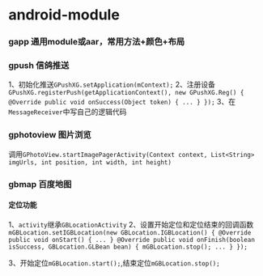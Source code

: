 # android-module

### gapp 通用module或aar，常用方法+颜色+布局

### gpush 信鸽推送
1、初始化推送`GPushXG.setApplication(mContext);`
2、注册设备`GPushXG.registerPush(getApplicationContext(), new GPushXG.Reg() {
            @Override
            public void onSuccess(Object token) {
                ...
            }
        });`
3、在`MessageReceiver`中写自己的逻辑代码

### gphotoview 图片浏览
调用`GPhotoView.startImagePagerActivity(Context context, List<String> imgUrls, int position, int width, int height)`

### gbmap 百度地图
#### 定位功能
1、`activity`继承`GBLocationActivity`
2、设置开始定位和定位结束的回调函数
`mGBLocation.setIGBLocation(new GBLocation.IGBLocation() {
    @Override
    public void onStart() {
        ...
    }
    @Override
    public void onFinish(boolean isSuccess, GBLocation.GLBean bean) {
        mGBLocation.stop();
        ...
    }
});`

3、开始定位`mGBLocation.start();`,结束定位`mGBLocation.stop();`
